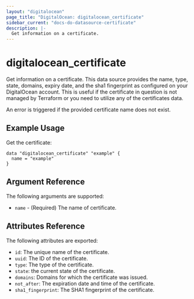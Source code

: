 ```yaml
---
layout: "digitalocean"
page_title: "DigitalOcean: digitalocean_certificate"
sidebar_current: "docs-do-datasource-certificate"
description: |-
  Get information on a certificate.
---
```


# digitalocean_certificate

Get information on a certificate. This data source provides the name, type, state,
domains, expiry date, and the sha1 fingerprint as configured on your DigitalOcean account.
This is useful if the certificate in question is not managed by Terraform or you need to utilize
any of the certificates data.

An error is triggered if the provided certificate name does not exist.

## Example Usage

Get the certificate:

```hcl
data "digitalocean_certificate" "example" {
  name = "example"
}
```

## Argument Reference

The following arguments are supported:

* `name` - (Required) The name of certificate.

## Attributes Reference

The following attributes are exported:

* `id`: The unique name of the certificate.
* `uuid`: The ID of the certificate.
* `type`: The type of the certificate.
* `state`: the current state of the certificate.
* `domains`: Domains for which the certificate was issued.
* `not_after`: The expiration date and time of the certificate.
* `sha1_fingerprint`: The SHA1 fingerprint of the certificate.

